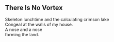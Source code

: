 There Is No Vortex
------------------
Skeleton lunchtime and the calculating crimson lake  
Congeal at the walls of my house.  
A nose and a nose  
forming the land.  
